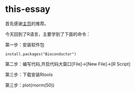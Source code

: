 # this-essay

首先感谢[主页](./br)的推荐。

今天回到了R语言，主要学到了下面的命令：

第一步：安装软件包

`install.packages("Bioconductor")`

第二步：编写代码,开启代码大窗口\[File\]→\[New File\]→\[R Script\]

第三步：下载安装Rtools

第三步：plot(rnorm(50))